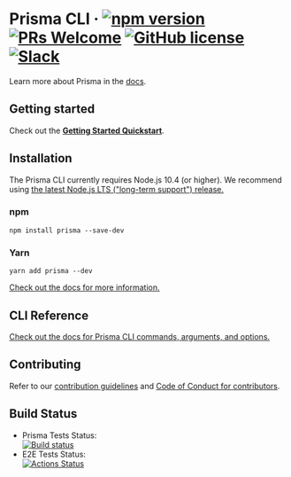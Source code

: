 # Prisma CLI &middot; [![npm version](https://img.shields.io/npm/v/prisma.svg?style=flat)](https://www.npmjs.com/package/prisma) [![PRs Welcome](https://img.shields.io/badge/PRs-welcome-brightgreen.svg)](https://github.com/prisma/prisma/blob/master/CONTRIBUTING.md) [![GitHub license](https://img.shields.io/badge/license-Apache%202-blue)](https://github.com/prisma/prisma/blob/master/LICENSE) [![Slack](https://img.shields.io/badge/chat-on%20slack-blue.svg)](https://slack.prisma.io/)

Learn more about Prisma in the [docs](https://www.prisma.io/docs/).

## Getting started

Check out the [**Getting Started Quickstart**](https://www.prisma.io/docs/getting-started/quickstart).

## Installation

The Prisma CLI currently requires Node.js 10.4 (or higher).
We recommend using [the latest Node.js LTS ("long-term support") release.](https://nodejs.org/en/about/releases/)

### npm

```
npm install prisma --save-dev
```

### Yarn

```
yarn add prisma --dev
```

[Check out the docs for more information.](https://www.prisma.io/docs/reference/tools-and-interfaces/prisma-cli/installation)

## CLI Reference

[Check out the docs for Prisma CLI commands, arguments, and options.](https://www.prisma.io/docs/reference/tools-and-interfaces/prisma-cli/command-reference)

## Contributing

Refer to our [contribution guidelines](https://github.com/prisma/prisma/blob/master/CONTRIBUTING.md) and [Code of Conduct for contributors](https://github.com/prisma/prisma/blob/master/CODE_OF_CONDUCT.md).

## Build Status

- Prisma Tests Status:  
  [![Build status](https://badge.buildkite.com/590e1981074b70961362481ad8319a831b44a38c5d468d6408.svg?branch=master)](https://buildkite.com/prisma/prisma2-test)
- E2E Tests Status:  
  [![Actions Status](https://github.com/prisma/prisma2-e2e-tests/workflows/test/badge.svg)](https://github.com/prisma/prisma2-e2e-tests/actions)
